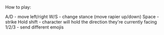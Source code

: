 How to play:

A/D - move left/right
W/S - change stance (move rapier up/down)
Space - strike
Hold shift - character will hold the direction they're currently facing
1/2/3 - send different emojis
